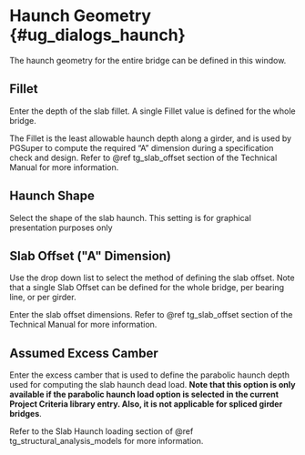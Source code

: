 Haunch Geometry {#ug_dialogs_haunch}
==============================================
The haunch geometry for the entire bridge can be defined in this window.

Fillet
------
Enter the depth of the slab fillet. A single Fillet value is defined for the whole bridge.

The Fillet is the least allowable haunch depth along a girder, and is used by PGSuper to compute the required “A” dimension during a specification check and design. Refer to @ref tg_slab_offset section of the Technical Manual for more information.

Haunch Shape
------------
Select the shape of the slab haunch. This setting is for graphical presentation purposes only

Slab Offset ("A" Dimension)
---------------------------
Use the drop down list to select the method of defining the slab offset.  Note that a single Slab Offset can be defined for the whole bridge, per bearing line, or per girder.

Enter the slab offset dimensions. Refer to @ref tg_slab_offset section of the Technical Manual for more information.

Assumed Excess Camber
--------------------------
Enter the excess camber that is used to define the parabolic haunch depth used for computing the slab haunch dead load. **Note that this option is only available if the parabolic haunch load option is selected in the current Project Criteria library entry. Also, it is not applicable for spliced girder bridges**.

Refer to  the Slab Haunch loading section of @ref tg_structural_analysis_models for more information.